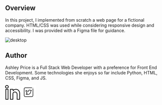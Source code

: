 ## Overview
In this project, I implemented from scratch a web page for a fictional company. HTML/CSS was used while considering responsive design and accessibility. I was provided with a Figma file for guidance. 

![desktop](01_headphones_desktop@2x.png)

## Author
Ashley Price is a Full Stack Web Developer with a preference for Front End Development. Some technologies she enjoys so far include Python, HTML, CSS, Figma, and JS.

[![linkedin](/images/linkedin.png)](https://www.linkedin.com/in/ashleybordenprice/) [![twitter](/images/twitter.png)](www.twitter.com/blanketmanatee)